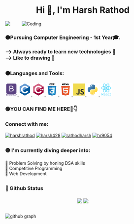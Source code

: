 
<h1 align="center">Hi 👋, I'm Harsh Rathod</h1>
<img src="https://badges.pufler.dev/visits/pritmanvar/pritmanvar">
<img align="right" alt="Coding" width="450" src="http://octodex.github.com/images/daftpunktocat-guy.gif">


<h3 align = "left">🟠Pursuing Computer Engineering - 1st Year🎓.<br><br>
--> Always ready to learn new technologies 🌈<br> --> Like to drawing 🎨</h3>
<h2></h2>
<h3 align="left">🟠Languages and Tools:</h3>
<p align="left"> <a href="https://getbootstrap.com" target="_blank"> <img src="https://raw.githubusercontent.com/devicons/devicon/master/icons/bootstrap/bootstrap-plain-wordmark.svg" alt="bootstrap" width="40" height="40"/> </a> <a href="https://www.cprogramming.com/" target="_blank"> <img src="https://raw.githubusercontent.com/devicons/devicon/master/icons/c/c-original.svg" alt="c" width="40" height="40"/> </a> <a href="https://www.w3schools.com/cpp/" target="_blank"> <img src="https://raw.githubusercontent.com/devicons/devicon/master/icons/cplusplus/cplusplus-original.svg" alt="cplusplus" width="40" height="40"/> </a> <a href="https://www.w3schools.com/css/" target="_blank"> <img src="https://raw.githubusercontent.com/devicons/devicon/master/icons/css3/css3-original-wordmark.svg" alt="css3" width="40" height="40"/> </a> <a href="https://www.w3.org/html/" target="_blank"> <img src="https://raw.githubusercontent.com/devicons/devicon/master/icons/html5/html5-original-wordmark.svg" alt="html5" width="40" height="40"/> </a> <a href="https://developer.mozilla.org/en-US/docs/Web/JavaScript" target="_blank"> <img src="https://raw.githubusercontent.com/devicons/devicon/master/icons/javascript/javascript-original.svg" alt="javascript" width="40" height="40"/> </a> <a href="https://www.python.org" target="_blank"> <img src="https://raw.githubusercontent.com/devicons/devicon/master/icons/python/python-original.svg" alt="python" width="40" height="40"/> </a> <a href="https://reactjs.org/" target="_blank"> <img src="https://raw.githubusercontent.com/devicons/devicon/master/icons/react/react-original-wordmark.svg" alt="react" width="40" height="40"/> </a> </p>


<h2></h2>
<h3 align="left">🟢YOU CAN FIND ME HERE🤩👇</h3>

<h3 align="left">Connect with me:</h3>
<p align="left">
<a href="https://linkedin.com/in/harshrathod" target="blank"><img align="center" src="https://raw.githubusercontent.com/rahuldkjain/github-profile-readme-generator/master/src/images/icons/Social/linked-in-alt.svg" alt="harshrathod" height="30" width="40" /></a>
<a href="https://www.codechef.com/users/harsh428" target="blank"><img align="center" src="https://cdn.jsdelivr.net/npm/simple-icons@3.1.0/icons/codechef.svg" alt="harsh428" height="30" width="40" /></a>
<a href="https://www.hackerrank.com/rathodharsh" target="blank"><img align="center" src="https://raw.githubusercontent.com/rahuldkjain/github-profile-readme-generator/master/src/images/icons/Social/hackerrank.svg" alt="rathodharsh" height="30" width="40" /></a>
<a href="https://codeforces.com/profile/hr9054" target="blank"><img align="center" src="https://cdn.jsdelivr.net/npm/simple-icons@3.0.1/icons/codeforces.svg" alt="hr9054" height="30" width="40" /></a>
</p>

<h2></h2>
<h3 align="left">🟡 I'm currently diving deeper into:</h3> 
 🚀 Problem Solving by honing DSA skills<br>
 🚀 Competitive Programming<br>
 🚀 Web Development<br>

<h2></h2>
<h3 align="left"> 🔵 Github Status  <h3> 

<div align="center">
  <img width="48%" src="https://github-readme-stats.vercel.app/api?username=rathodharshhimmatbhai&theme=radical&show_icons=true"/>
  <img width="48%" src="https://github-readme-streak-stats.herokuapp.com/?user=rathodharshhimmatbhai&theme=radical&show_icons=true" />
</div>
  <h2></h2>

 ![github graph](https://activity-graph.herokuapp.com/graph?username=rathodharshhimmatbhai&theme=react-dark&hide_border=true)
<br>
